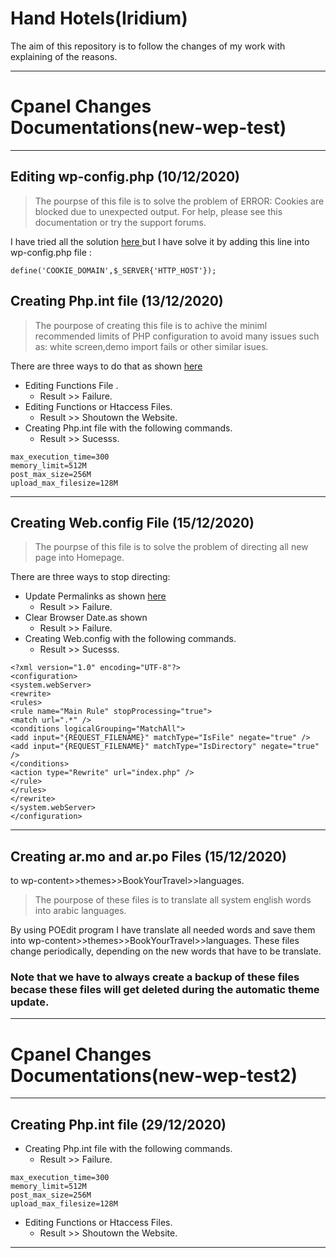 # Hand Hotels(Iridium)
The aim of this repository is to follow the changes of my work with explaining of  the reasons.
***
# Cpanel Changes Documentations(new-wep-test)
***
## Editing wp-config.php (10/12/2020)
> The pourpse of this file is to solve the problem of ERROR: Cookies are blocked due to unexpected output. For help, please see this documentation or try the support forums.

I have tried all the solution [here ](https://wordpress.stackexchange.com/questions/208878/login-page-error-cookies-are-blocked-due-to-unexpected-output) but I have solve it by  adding this line into wp-config.php file :
```
define('COOKIE_DOMAIN',$_SERVER{'HTTP_HOST'});
```

## Creating Php.int file (13/12/2020)
>The pourpose of creating this file is to achive the miniml recommended limits of PHP configuration to avoid many issues such as: white screen,demo import fails or other similar isues.

There are three  ways to do that as shown [here ](https://www.wpbeginner.com/wp-tutorials/how-to-increase-the-maximum-file-upload-size-in-wordpress/comment-page-3/)
- Editing Functions File . 
  - Result >> Failure.
- Editing Functions or Htaccess Files. 
  - Result >> Shoutown the Website.
- Creating Php.int file with the following commands.
  - Result >> Sucesss.
```
max_execution_time=300
memory_limit=512M
post_max_size=256M
upload_max_filesize=128M
```
***
## Creating Web.config File (15/12/2020)
> The pourpse of this file is to solve the problem of directing all new page into Homepage.

There are three ways to stop directing:
- Update Permalinks as shown [here ](https://www.hostgator.com/help/article/links-on-wordpress-all-redirect-back-to-home-page)
  - Result >> Failure.
- Clear Browser Date.as shown
  - Result >> Failure.
- Creating Web.config with the following commands.
  - Result >> Sucesss.
 ```
<?xml version="1.0" encoding="UTF-8"?>
<configuration>
<system.webServer>
<rewrite>
<rules>
<rule name="Main Rule" stopProcessing="true">
<match url=".*" />
<conditions logicalGrouping="MatchAll">
<add input="{REQUEST_FILENAME}" matchType="IsFile" negate="true" />
<add input="{REQUEST_FILENAME}" matchType="IsDirectory" negate="true" />
</conditions>
<action type="Rewrite" url="index.php" />
</rule>
</rules>
</rewrite>
</system.webServer>
</configuration>
 ```
 ***
## Creating ar.mo and ar.po Files (15/12/2020)
to wp-content>>themes>>BookYourTravel>>languages. 
> The pourpose of these files is to translate all system english words into arabic languages.

By using POEdit program I have translate all needed words and save them into wp-content>>themes>>BookYourTravel>>languages.
These files change periodically, depending on the new words that have to be translate.
### Note that we have to always create a backup of these files becase these files will get deleted during the automatic theme update.
***

# Cpanel Changes Documentations(new-wep-test2)
***
## Creating Php.int file (29/12/2020)
- Creating Php.int file with the following commands.
  - Result >>  Failure.
```
max_execution_time=300
memory_limit=512M
post_max_size=256M
upload_max_filesize=128M
```
- Editing Functions or Htaccess Files. 
  - Result >> Shoutown the Website.
  
***

